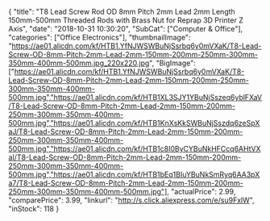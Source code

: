 {
	"title": "T8 Lead Screw Rod OD 8mm Pitch 2mm Lead 2mm Length 150mm-500mm Threaded Rods with Brass Nut for Reprap 3D Printer Z Axis",
	"date": "2018-10-31 10:30:20",
	"SubCat": ["Computer & Office"],
	"categories": ["Office Electronics"],
	"thumbnailImage": "https://ae01.alicdn.com/kf/HTB1.YfNJWSWBuNjSsrbq6y0mVXaK/T8-Lead-Screw-OD-8mm-Pitch-2mm-Lead-2mm-150mm-200mm-250mm-300mm-350mm-400mm-500mm.jpg_220x220.jpg",
	"BigImage": ["https://ae01.alicdn.com/kf/HTB1.YfNJWSWBuNjSsrbq6y0mVXaK/T8-Lead-Screw-OD-8mm-Pitch-2mm-Lead-2mm-150mm-200mm-250mm-300mm-350mm-400mm-500mm.jpg","https://ae01.alicdn.com/kf/HTB1XL3SJY1YBuNjSszeq6yblFXaV/T8-Lead-Screw-OD-8mm-Pitch-2mm-Lead-2mm-150mm-200mm-250mm-300mm-350mm-400mm-500mm.jpg","https://ae01.alicdn.com/kf/HTB1KnXsKkSWBuNjSszdq6zeSpXaJ/T8-Lead-Screw-OD-8mm-Pitch-2mm-Lead-2mm-150mm-200mm-250mm-300mm-350mm-400mm-500mm.jpg","https://ae01.alicdn.com/kf/HTB1c8I0ByCYBuNkHFCcq6AHtVXaI/T8-Lead-Screw-OD-8mm-Pitch-2mm-Lead-2mm-150mm-200mm-250mm-300mm-350mm-400mm-500mm.jpg","https://ae01.alicdn.com/kf/HTB1bEq1BIuYBuNkSmRyq6AA3pXa7/T8-Lead-Screw-OD-8mm-Pitch-2mm-Lead-2mm-150mm-200mm-250mm-300mm-350mm-400mm-500mm.jpg"],
	"actualPrice": 2.99,
	"comparePrice": 3.99,
	"linkurl": "http://s.click.aliexpress.com/e/su9FxlW",
	"inStock": 118
}
